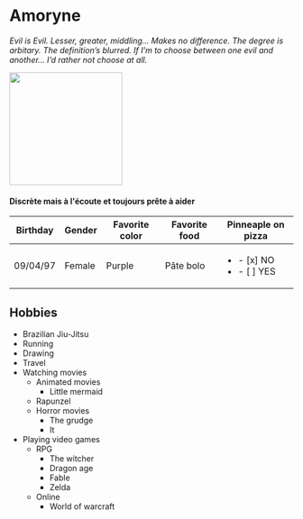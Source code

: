 
# Amoryne 

*Evil is Evil. Lesser, greater, middling… Makes no difference. The degree is arbitary. The definition’s blurred. If I’m to choose between one evil and another… I’d rather not choose at all.*


<img src="https://media-exp1.licdn.com/dms/image/C5603AQEDmUs3n6hdig/profile-displayphoto-shrink_800_800/0/1591164218251?e=1649289600&v=beta&t=UK6zvRj1rah1CNRjTxafUhjJRZEigQtIBq-j0vvTY1w" width="200" height="200">

#### Discrète mais à l'écoute et toujours prête à aider

| Birthday  | Gender   | Favorite color  | Favorite food  | Pinneaple on pizza  |
|:---------:|----------|-----------------|----------------|---------------------|
| 09/04/97  |  Female  |    Purple       |     Pâte bolo  | <ul><li>- [x] NO</li><li>- [ ] YES</li></ul> | 


## Hobbies


* Brazilian Jiu-Jitsu
* Running
* Drawing
* Travel
* Watching movies
   * Animated movies
       - Little mermaid
    - Rapunzel
   * Horror movies 
       - The grudge
       - It
* Playing video games
   * RPG 
       - The witcher
       - Dragon age
       - Fable
       - Zelda
   * Online 
       - World of warcraft
